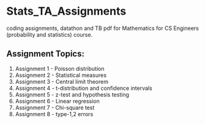 # Stats_TA_Assignments
coding assignments, datathon and TB pdf for Mathematics for CS Engineers (probability and statistics) course. 

## Assignment Topics: 

1. Assignment 1 - Poisson distribution
2. Assignment 2 - Statistical measures
3. Assignment 3 - Central limit theorem
4. Assignment 4 - t-distribution and confidence intervals
5. Assignment 5 - z-test and hypothesis testing
6. Assignment 6 - Linear regression
7. Assignment 7 - Chi-square test
8. Assignment 8 - type-1,2 errors
   
